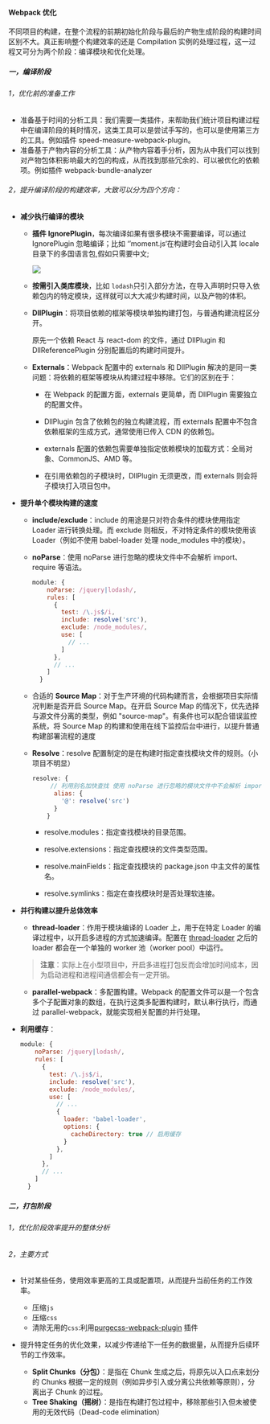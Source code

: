 #### Webpack 优化

不同项目的构建，在整个流程的前期初始化阶段与最后的产物生成阶段的构建时间区别不大。真正影响整个构建效率的还是 Compilation 实例的处理过程，这一过程又可分为两个阶段：编译模块和优化处理。

##### 一，编译阶段

###### 1，优化前的准备工作

* 准备基于时间的分析工具：我们需要一类插件，来帮助我们统计项目构建过程中在编译阶段的耗时情况，这类工具可以是尝试手写的，也可以是使用第三方的工具。例如插件  speed-measure-webpack-plugin。
* 准备基于产物内容的分析工具：从产物内容着手分析，因为从中我们可以找到对产物包体积影响最大的包的构成，从而找到那些冗余的、可以被优化的依赖项。例如插件 webpack-bundle-analyzer

###### 2，提升编译阶段的构建效率，大致可以分为四个方向：

* **减少执行编译的模块**

  * **插件 IgnorePlugin**，每次编译如果有很多模块不需要编译，可以通过 IgnorePlugin 忽略编译；比如 ‘’moment.js‘在构建时会自动引入其 locale 目录下的多国语言包,假如只需要中文;

    ![](D:\work\gitRespository\note\WebPack\img\IgnorePlugin.png)

  * **按需引入类库模块**，比如 `lodash`只引入部分方法，在导入声明时只导入依赖包内的特定模块，这样就可以大大减少构建时间，以及产物的体积。

  * **DllPlugin**：将项目依赖的框架等模块单独构建打包，与普通构建流程区分开。

    原先一个依赖 React 与 react-dom 的文件，通过 DllPlugin 和 DllReferencePlugin 分别配置后的构建时间提升。

  * **Externals**：Webpack 配置中的 externals 和 DllPlugin 解决的是同一类问题：将依赖的框架等模块从构建过程中移除。它们的区别在于：

    * 在 Webpack 的配置方面，externals 更简单，而 DllPlugin 需要独立的配置文件。

    * DllPlugin 包含了依赖包的独立构建流程，而 externals 配置中不包含依赖框架的生成方式，通常使用已传入 CDN 的依赖包。

    * externals 配置的依赖包需要单独指定依赖模块的加载方式：全局对象、CommonJS、AMD 等。

    * 在引用依赖包的子模块时，DllPlugin 无须更改，而 externals 则会将子模块打入项目包中。

* **提升单个模块构建的速度**

  * **include/exclude**：include 的用途是只对符合条件的模块使用指定 Loader 进行转换处理。而 exclude 则相反，不对特定条件的模块使用该 Loader（例如不使用 babel-loader 处理 node_modules 中的模块）。

  * **noParse**：使用 noParse 进行忽略的模块文件中不会解析 import、require 等语法。

    ```js
    module: { 
        noParse: /jquery|lodash/,
        rules: [
          {
            test: /\.js$/i,
            include: resolve('src'),
            exclude: /node_modules/,
            use: [
              // ...
            ]
          },
          // ...
        ]
      }
    ```

  * 合适的 **Source Map**：对于生产环境的代码构建而言，会根据项目实际情况判断是否开启 Source Map。在开启 Source Map 的情况下，优先选择与源文件分离的类型，例如 "source-map"。有条件也可以配合错误监控系统，将 Source Map 的构建和使用在线下监控后台中进行，以提升普通构建部署流程的速度

  * **Resolve**：resolve 配置制定的是在构建时指定查找模块文件的规则。（小项目不明显）

    ```js
    resolve: {
         // 利用别名加快查找 使用 noParse 进行忽略的模块文件中不会解析 import、require 等语法
          alias: {
            '@': resolve('src')
          }
        }
    ```

    * resolve.modules：指定查找模块的目录范围。

    * resolve.extensions：指定查找模块的文件类型范围。

    * resolve.mainFields：指定查找模块的 package.json 中主文件的属性名。

    * resolve.symlinks：指定在查找模块时是否处理软连接。

* **并行构建以提升总体效率**

  *  **thread-loader**：作用于模块编译的 Loader 上，用于在特定 Loader 的编译过程中，以开启多进程的方式加速编译。配置在 [thread-loader](https://link.juejin.cn/?target=https%3A%2F%2Fwebpack.docschina.org%2Floaders%2Fthread-loader%2F%23root) 之后的 loader 都会在一个单独的 worker 池（worker pool）中运行。

    > **注意**：实际上在小型项目中，开启多进程打包反而会增加时间成本，因为启动进程和进程间通信都会有一定开销。

  * **parallel-webpack**：多配置构建。Webpack 的配置文件可以是一个包含多个子配置对象的数组，在执行这类多配置构建时，默认串行执行，而通过 parallel-webpack，就能实现相关配置的并行处理。

* **利用缓存**：

  

  ```js
  module: { 
      noParse: /jquery|lodash/,
      rules: [
        {
          test: /\.js$/i,
          include: resolve('src'),
          exclude: /node_modules/,
          use: [
            // ...
            {
              loader: 'babel-loader',
              options: {
                cacheDirectory: true // 启用缓存
              }
            },
          ]
        },
        // ...
      ]
    }
  ```



##### 二，打包阶段

###### 1，优化阶段效率提升的整体分析

###### 2，主要方式

* 针对某些任务，使用效率更高的工具或配置项，从而提升当前任务的工作效率。
  * 压缩`js`
  * 压缩`css`
  * 清除无用的`css`:利用[purgecss-webpack-plugin](https://link.juejin.cn/?target=https%3A%2F%2Fwww.purgecss.cn%2Fplugins%2Fwebpack.html%23%E7%94%A8%E6%B3%95) 插件

* 提升特定任务的优化效果，以减少传递给下一任务的数据量，从而提升后续环节的工作效率。
  * **Split Chunks（分包）**：是指在 Chunk 生成之后，将原先以入口点来划分的 Chunks 根据一定的规则（例如异步引入或分离公共依赖等原则），分离出子 Chunk 的过程。
  * **Tree Shaking（摇树）**：是指在构建打包过程中，移除那些引入但未被使用的无效代码（Dead-code elimination）